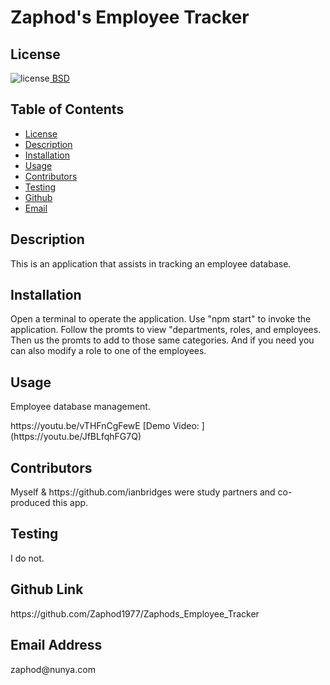 ##  <h1>Zaphod's Employee Tracker</h1><h2> License </h2>
![license](https://img.shields.io/badge/License-BSD_3--Clause-blue.svg)[  BSD](https://opensource.org/licenses/BSD-3-Clause)<h2> Table of Contents </h2> 
- [License](#license) 
- [Description](#description) 
- [Installation](#installation) 
- [Usage](#usage) 
- [Contributors](#contributors) 
- [Testing](#testing) 
- [Github](#github) 
- [Email](#email) 
<h2>Description</h2> <p>This is an application that assists in tracking an employee database.</p><h2>Installation</h2> <p>Open a terminal to operate the application. Use "npm start" to invoke the application. Follow the promts to view "departments, roles, and employees.  Then us the promts to add to those same categories.  And if you need you can also modify a role to one of the employees.</p><h2>Usage</h2> <p>Employee database management.</p>https://youtu.be/vTHFnCgFewE
[Demo Video: ](https://youtu.be/JfBLfqhFG7Q)
<h2>Contributors</h2> <p>Myself & https://github.com/ianbridges were study partners and co-produced this app.</p><h2>Testing</h2> <p>I do not.</p><h2>Github Link</h2> <p>https://github.com/Zaphod1977/Zaphods_Employee_Tracker</p><h2>Email Address</h2><p>zaphod@nunya.com</p>